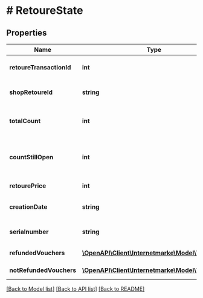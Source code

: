 # # RetoureState

## Properties

Name | Type | Description | Notes
------------ | ------------- | ------------- | -------------
**retoureTransactionId** | **int** | The transaction number for the refund. | [optional]
**shopRetoureId** | **string** | The id to be assigned by the shop for the refund. |
**totalCount** | **int** | The number of stamps processed with this refund transaction. | [optional]
**countStillOpen** | **int** | The number of stamps not yet processed. ZINS feedback has not arrived here yet. | [optional]
**retourePrice** | **int** | The total value of confirmed refunds. | [optional]
**creationDate** | **string** | The timestamp when the refund was created. |
**serialnumber** | **string** | The serial number of the Safebox (FrankierAccountId). |
**refundedVouchers** | [**\OpenAPI\Client\Internetmarke\Model\Voucher[]**](Voucher.md) | The list of created franking IDs. |
**notRefundedVouchers** | [**\OpenAPI\Client\Internetmarke\Model\Voucher[]**](Voucher.md) | The list of created franking IDs. |

[[Back to Model list]](../../README.md#models) [[Back to API list]](../../README.md#endpoints) [[Back to README]](../../README.md)
